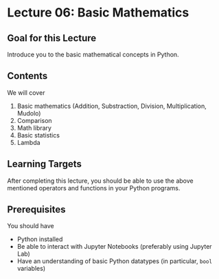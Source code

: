# Lecture 06: Basic Mathematics
## Goal for this Lecture
Introduce you to the basic mathematical concepts in Python.

## Contents
We will cover

1. Basic mathematics (Addition, Substraction, Division, Multiplication, Mudolo)
2. Comparison
3. Math library
4. Basic statistics
5. Lambda

## Learning Targets
After completing this lecture, you should be able to use the above mentioned operators and functions in your Python programs.

## Prerequisites
You should have

* Python installed
* Be able to interact with Jupyter Notebooks (preferably using Jupyter Lab)
* Have an understanding of basic Python datatypes (in particular, `bool` variables)
